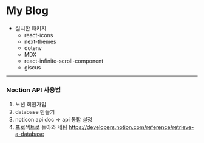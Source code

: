 # My Blog

- 설치한 패키지
  - react-icons
  - next-themes
  - dotenv
  - MDX
  - react-infinite-scroll-component
  - giscus

---

### Noction API 사용법

1. 노션 회원가입
2. database 만들기
3. noticon api doc => api 통합 설정
4. 프로젝트로 돌아와 세팅
   https://developers.notion.com/reference/retrieve-a-database
